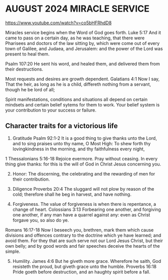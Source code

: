 # AUGUST 2024 MIRACLE SERVICE
https://www.youtube.com/watch?v=co5bHFRhdD8

Miracles service begins when the Word of God goes forth.
  Luke 5:17 And it came to pass on a certain day, as he was teaching, that there were Pharisees and doctors of the law sitting by, which were come out of every town of Galilee, and Judaea, and Jerusalem: and the power of the Lord was present to heal them.

  Psalm 107:20 He sent his word, and healed them, and delivered them from their destructions.

Most requests and desires are growth dependent.
  Galatians 4:1 Now I say, That the heir, as long as he is a child, differeth nothing from a servant, though he be lord of all;

Spirit manifestations, conditions and situations all depend on certain mindsets and certain belief sytems for them to work. Your belief system is your contribution to your success or failure.

## Character traits for a victorious life
1. Gratitude
  Psalm 92:1-2 It is a good thing to give thanks unto the Lord, and to sing praises unto thy name, O Most High:
  To shew forth thy lovingkindness in the morning, and thy faithfulness every night,

  1 Thessalonians 5:16-18 Rejoice evermore.
  Pray without ceasing.
  In every thing give thanks: for this is the will of God in Christ Jesus concerning you.

2. Honor: The discerning, the celebrating and the rewarding of men for their contribution.

3. Diligence
  Proverbs 20:4 The sluggard will not plow by reason of the cold; therefore shall he beg in harvest, and have nothing.

4. Forgiveness.
  The value of forgiveness is when there is repentance, a change of heart.
  Colossians 3:13 Forbearing one another, and forgiving one another, if any man have a quarrel against any: even as Christ forgave you, so also do ye.

  Romans 16:17-18 Now I beseech you, brethren, mark them which cause divisions and offences contrary to the doctrine which ye have learned; and avoid them.
  For they that are such serve not our Lord Jesus Christ, but their own belly; and by good words and fair speeches deceive the hearts of the simple.

5. Humility.
  James 4:6 But he giveth more grace. Wherefore he saith, God resisteth the proud, but giveth grace unto the humble.
  Proverbs 16:18 Pride goeth before destruction, and an haughty spirit before a fall.
